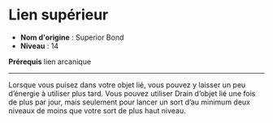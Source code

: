 # Lien supérieur

 * **Nom d'origine** : Superior Bond
 * **Niveau** : 14


<p><strong>Prérequis</strong> lien arcanique</p>
<hr>
<p>Lorsque vous puisez dans votre objet lié, vous pouvez y laisser un peu d’énergie à utiliser plus tard. Vous pouvez utiliser Drain d’objet lié une fois de plus par jour, mais seulement pour lancer un sort d’au minimum deux niveaux de moins que votre sort de plus haut niveau.</p>